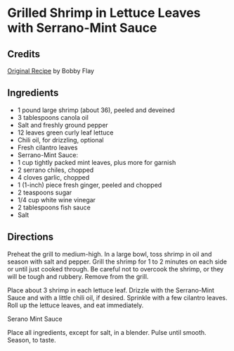 # Grilled Shrimp in Lettuce Leaves with Serrano-Mint Sauce 

<!-- BEGIN content -->

## Credits

[Original Recipe](http://www.foodnetwork.com/food/recipes/recipe/0,1977,FOOD_9936_27271,00.html "http://www.foodnetwork.com/food/recipes/recipe/0,1977,FOOD 9936 27271,00.html") by Bobby Flay

## Ingredients

- 1 pound large shrimp (about 36), peeled and deveined 
- 3 tablespoons canola oil 
- Salt and freshly ground pepper 
- 12 leaves green curly leaf lettuce 
- Chili oil, for drizzling, optional 
- Fresh cilantro leaves 
- Serrano-Mint Sauce: 
- 1 cup tightly packed mint leaves, plus more for garnish 
- 2 serrano chiles, chopped 
- 4 cloves garlic, chopped 
- 1 (1-inch) piece fresh ginger, peeled and chopped 
- 2 teaspoons sugar 
- 1/4 cup white wine vinegar 
- 2 tablespoons fish sauce 
- Salt

## Directions

Preheat the grill to medium-high. In a large bowl, toss shrimp in oil and season with salt and pepper. Grill the shrimp for 1 to 2 minutes on each side or until just cooked through. Be careful not to overcook the shrimp, or they will be tough and rubbery. Remove from the grill.   
 Place about 3 shrimp in each lettuce leaf. Drizzle with the Serrano-Mint Sauce and with a little chili oil, if desired. Sprinkle with a few cilantro leaves. Roll up the lettuce leaves, and eat immediately.   
  
 Serano Mint Sauce  
 Place all ingredients, except for salt, in a blender. Pulse until smooth. Season, to taste.

<!-- END content -->

